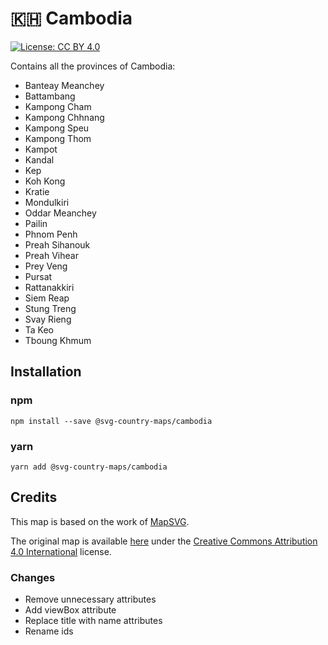 # 🇰🇭 Cambodia

[![License: CC BY 4.0](https://img.shields.io/badge/License-CC%20BY%204.0-blue.svg)](https://creativecommons.org/licenses/by/4.0/)

Contains all the provinces of Cambodia:
* Banteay Meanchey
* Battambang
* Kampong Cham
* Kampong Chhnang
* Kampong Speu
* Kampong Thom
* Kampot
* Kandal
* Kep
* Koh Kong
* Kratie
* Mondulkiri
* Oddar Meanchey
* Pailin
* Phnom Penh
* Preah Sihanouk
* Preah Vihear
* Prey Veng
* Pursat
* Rattanakkiri
* Siem Reap
* Stung Treng
* Svay Rieng
* Ta Keo
* Tboung Khmum

## Installation

### npm

`npm install --save @svg-country-maps/cambodia`

### yarn

`yarn add @svg-country-maps/cambodia`

## Credits

This map is based on the work of [MapSVG](https://mapsvg.com).

The original map is available [here](https://mapsvg.com/maps/cambodia) under the [Creative Commons Attribution 4.0 International](https://creativecommons.org/licenses/by/4.0/) license.

### Changes

* Remove unnecessary attributes
* Add viewBox attribute
* Replace title with name attributes
* Rename ids
